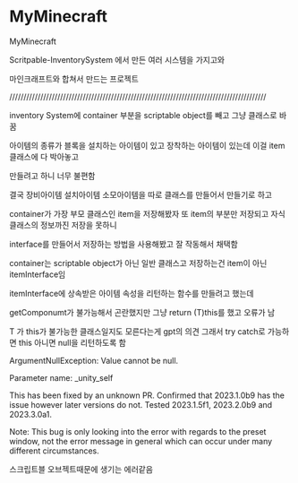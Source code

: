 # MyMinecraft
MyMinecraft

Scritpable-InventorySystem 에서 만든 여러 시스템을 가지고와 

마인크래프트와 합쳐서 만드는 프로젝트

///////////////////////////////////////////////////////////////////////////////////////////

inventory System에 container 부분을 scriptable object를 빼고 그냥 클래스로 바꿈

아이템의 종류가 블록을 설치하는 아이템이 있고 장착하는 아이템이 있는데 이걸 item 클래스에 다 박아놓고

만들려고 하니 너무 불편함

결국 장비아이템 설치아이템 소모아이템을 따로 클래스를 만들어서 만들기로 하고

container가 가장 부모 클래스인 item을 저장해봤자 또 item의 부분만 저장되고 자식 클래스의 정보까진 저장을 못하니

interface를 만들어서 저장하는 방법을 사용해봤고 잘 작동해서 채택함

container는 scriptable object가 아닌 일반 클래스고 저장하는건 item이 아닌 itemInterface임

itemInterface에 상속받은 아이템 속성을 리턴하는 함수를 만들려고 했는데

getComponumt가 불가능해서 곤란했지만 그냥 return (T)this를 했고 오류가 남

T 가 this가 불가능한 클래스일지도 모른다는게 gpt의 의견 그래서 try catch로 가능하면 this 아니면 null을 리턴하도록 함

ArgumentNullException: Value cannot be null. 

Parameter name: _unity_self

This has been fixed by an unknown PR.
Confirmed that 2023.1.0b9 has the issue however later versions do not.
Tested 2023.1.5f1, 2023.2.0b9 and 2023.3.0a1.

Note: This bug is only looking into the error with regards to the preset window, not the error message in general which can occur under many different circumstances.

스크립트블 오브젝트때문에 생기는 에러같음


